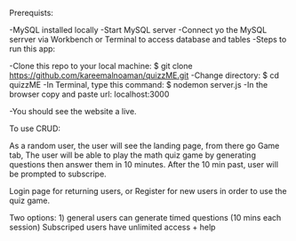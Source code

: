 

Prerequists:

-MySQL installed locally
-Start MySQL server
-Connect yo the MySQL serrver via Workbench or Terminal to access database and tables
-Steps to run this app:

-Clone this repo to your local machine: 
  $ git clone https://github.com/kareemalnoaman/quizzME.git
-Change directory: $ cd quizzME
-In Terminal, type this command:
  $ nodemon server.js
-In the browser copy and paste url: 
  localhost:3000
  
-You should see the website a live.

To use CRUD:

As a random user, the user will see the landing page, from there go Game tab,
The user will be able to play the math quiz game by generating questions then answer them in 10 minutes.
After the 10 min past, user will be prompted to subscripe.

Login page for returning users, or
Register for new users in order to use the quiz game.

Two options: 1) general users can generate timed questions (10 mins each session)
Subscriped users have unlimited access + help
